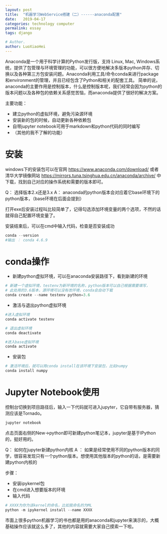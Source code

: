 ```yaml
---
layout: post
title:  "机器学习WebService搭建（二）------anaconda配置"
date:   2019-04-17
categories: technology computer
permalink: essay
tags: django

# Author.
author: LuoXiaoHei
---
```

Anaconda是一个用于科学计算的Python发行版，支持 Linux, Mac, Windows系统，提供了包管理与环境管理的功能，可以很方便地解决多版本python并存、切换以及各种第三方包安装问题。Anaconda利用工具/命令conda来进行package和environment的管理，并且已经包含了Python和相关的配套工具。
简单的说，anaconda的主要作用是控制版本，什么是控制版本呢，我们经常会因为python的版本问题以及各种包的依赖关系感觉苦恼，而anaconda提供了很好的解决方案。<!-- more -->

主要功能： 
-  建立python的虚拟环境，避免污染源环境
-  安装新的包的时候，自动更新各种依赖包
-  自带jupyter notebook可用于markdown和python代码的同时编写
- （其他的我不了解的功能）

# 安装
windows下的安装包可以在官网 https://www.anaconda.com/download/ 或者清华大学镜像网站 https://mirrors.tuna.tsinghua.edu.cn/anaconda/archive/ 中下载，找到自己对应的操作系统和需要的版本即可。

Q： 选择版本2.x还是3.x
A： anaconda的python版本会对应着它base环境下的python版本，（base环境在后面会提到）

打开exe后安装过程叫比较简单了，记得勾选添加环境变量的两个选项，不然的话就得自己配置环境变量了。

安装结束后，可以在cmd中输入代码，检查是否安装成功

```python
conda --version 
#输出 ： conda 4.6.9
```
# conda操作
- 新建python虚拟环境，可以在anaconda安装路径下，看到新建的环境

```python
# 新建一个虚拟环境，testenv为新环境的名称，python版本可以自己根据需要填写，
# 此处用的3.6版本，源环境可以没有改环境，conda会自动下载
conda create --name testenv python=3.6
```

- 激活与退出python虚拟环境

```python
#进入虚拟环境
conda activate testenv

# 退出虚拟环境
conda deactivate

#进入base虚拟环境
conda activate 
```

- 安装包

```python
# 激活环境后，就可以用conda install在该环境下安装包，比如numpy
conda install numpy
```

# Jupyter Notebook使用
控制台切换到项目路径后，输入一下代码就可进入jupyter，它自带有服务器，猜测应该是Tornado。

```python 
jupyter notebook
```

点击页面右侧的New->python即可新建python笔记本，jupyter是基于IPython的，挺好用的。

Q： 如何在jupyter新建python内核
A ： 如果是经常使用不同的python版本的同学，很容易发现只有一个python版本。想使用其他版本的python的话，是需要新建python内核的

步骤：
- 安装ipykernel包
- 在cmd进入想要版本的环境
- 输入代码

```python
# XXXX为你为该kernel的命名，比如我命名的为ML
python -m ipykernel install --name XXXX
```
市面上很多python机器学习的书也都是用的anaconda和jupyter来演示的，大概基础操作应该就这么多了，其他的内容就需要大家自己摸索一下啦。